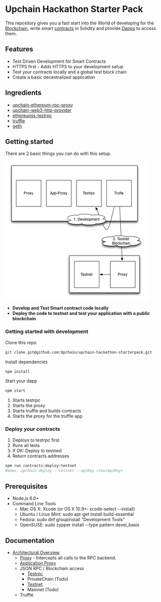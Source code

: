 # Upchain Hackathon Starter Pack

This repository gives you a fast start into the World of developing for the  [Blockchain](https://en.wikipedia.org/wiki/Block_chain),  write smart [contracts](https://en.wikipedia.org/wiki/Smart_contract) in Solidity and provide [Dapps](http://dapps.ethercasts.com/) to access them.


## Features

* Test Driven Development for Smart Contracts
* HTTPS first - Adds HTTPS to your development setup
* Test your contracts locally and a global test block chain
* Create a basic decentralized application

## Ingredients

* [upchain-ethereum-rpc-proxy](https://github.com/Upchain/upchain-ethereum-rpc-proxy)
* [upchain-web3-http-provider](https://github.com/Upchain/web3-http-provider)
* [ethereumjs-testrpc](https://github.com/ethereumjs/testrpc)
* [truffle](https://github.com/ConsenSys/truffle/)
* [geth](https://github.com/ethereum/go-ethereum/wiki/geth)

## Getting started

There are 2 basic things you can do with this setup.

![Overview](./docs/images/overview_readme.png)

* **Develop and Test Smart contract code locally**
* **Deploy the code to testnet and test your application with a public blockchain**


### Getting started with development

Clone this repo
```bash
git clone git@github.com:Upchain/upchain-hackathon-starterpack.git
```
Install dependencies

```bash
npm install
```
Start your dapp

```bash
npm start
```

1. Starts testrpc
2. Starts the  proxy
3. Starts truffle and builds contracts
4. Starts the proxy for the truffle app

### Deploy your contracts

1. Deploys to testrpc first
2. Runs all tests
3. If OK: Deploy to testned
4. Return contracts addresses

```bash
npm run contracts:deploy:testnet
#does: upchain deploy --testnet --apiKey <YourApiKey>
```
## Prerequisites

* Node.js 6.0+
* Command Line Tools
  * Mac OS X: Xcode (or OS X 10.9+: xcode-select --install)
  * Ubuntu /  Linux Mint: sudo apt-get install build-essential
  * Fedora: sudo dnf groupinstall "Development Tools"
  * OpenSUSE: sudo zypper install --type pattern devel_basis

## Documentation

* [Architectural Overview](./docs/overview.md)
  * [Proxy](./docs/architecture-proxy.md) - Intercepts all calls to the RPC backend.
  * [Application Proxy](./docs/architecture-application-proxy.md)
  * JSON RPC / Blockchain access
    * [Testrpc](./docs/architecture-testrpc.md)
    * PrivateChain (Todo)
    * [Testnet](./docs/architecture-testnet.md)
    * Mainnet (Todo)
  * Truffle
